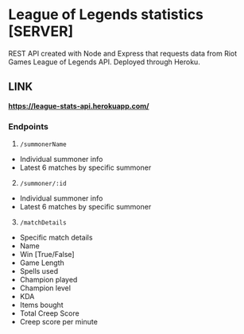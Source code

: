 # League of Legends statistics [SERVER]

REST API created with Node and Express that requests data from Riot Games League of Legends API. Deployed through Heroku.

## LINK
**https://league-stats-api.herokuapp.com/**

### Endpoints

1. `/summonerName`
  - Individual summoner info
  - Latest 6 matches by specific summoner

2. `/summoner/:id`
  - Individual summoner info
  - Latest 6 matches by specific summoner

3. `/matchDetails`
  - Specific match details
  - Name
  - Win [True/False]
  - Game Length
  - Spells used
  - Champion played
  - Champion level
  - KDA
  - Items bought
  - Total Creep Score
  - Creep score per minute